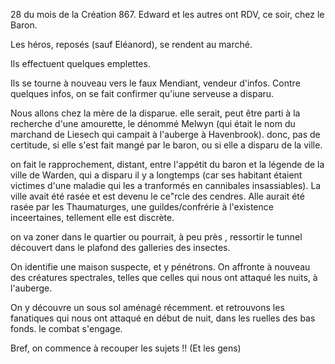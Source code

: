28 du mois de la Création 867. Edward et les autres ont RDV, ce soir, chez le Baron.

Les héros, reposés (sauf Eléanord), se rendent au marché.

Ils effectuent quelques emplettes.

Ils se tourne à nouveau vers le faux Mendiant, vendeur d'infos. Contre quelques infos, on se fait confirmer qu'iune serveuse a disparu.

Nous allons chez la mère de la disparue. elle serait, peut être parti à la recherche d'une amourette, le dénommé Melwyn (qui était le nom du marchand de Liesech qui campait à l'auberge à Havenbrook). donc, pas de certitude, si elle s'est fait mangé par le baron, ou si elle a disparu de la ville.

on fait le rapprochement, distant, entre l'appétit du baron et la légende de la ville de Warden, qui a disparu il y a longtemps (car ses habitant étaient victimes d'une maladie qui les a tranformés en cannibales insassiables). La ville avait été rasée et est devenu le ce"rcle des cendres. Alle aurait été rasée par les Thaumaturges, une guildes/confrérie à l'existence inceertaines, tellement elle est discrète.

on va zoner dans le quartier ou pourrait, à peu près , ressortir le tunnel découvert dans le plafond des galleries des insectes.

On identifie une maison suspecte, et y pénétrons. On affronte à nouveau des créatures spectrales, telles que  celles qui nous ont attaqué les nuits, à l'auberge.

On y découvre un sous sol aménagé récemment. et retrouvons les fanatiques qui nous ont attaqué en début de nuit, dans les ruelles des bas fonds. le combat s'engage.

Bref, on commence à recouper les sujets !! (Et les gens)